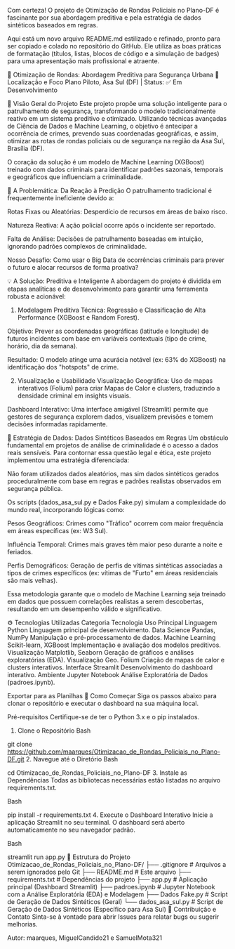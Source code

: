 Com certeza! O projeto de Otimização de Rondas Policiais no Plano-DF é fascinante por sua abordagem preditiva e pela estratégia de dados sintéticos baseados em regras.

Aqui está um novo arquivo README.md estilizado e refinado, pronto para ser copiado e colado no repositório do GitHub. Ele utiliza as boas práticas de formatação (títulos, listas, blocos de código e a simulação de badges) para uma apresentação mais profissional e atraente.

🚨 Otimização de Rondas: Abordagem Preditiva para Segurança Urbana
📍 Localização e Foco
Plano Piloto, Asa Sul (DF) | Status: ✅ Em Desenvolvimento

📖 Visão Geral do Projeto
Este projeto propõe uma solução inteligente para o patrulhamento de segurança, transformando o modelo tradicionalmente reativo em um sistema preditivo e otimizado. Utilizando técnicas avançadas de Ciência de Dados e Machine Learning, o objetivo é antecipar a ocorrência de crimes, prevendo suas coordenadas geográficas, e assim, otimizar as rotas de rondas policiais ou de segurança na região da Asa Sul, Brasília (DF).

O coração da solução é um modelo de Machine Learning (XGBoost) treinado com dados criminais para identificar padrões sazonais, temporais e geográficos que influenciam a criminalidade.

🎯 A Problemática: Da Reação à Predição
O patrulhamento tradicional é frequentemente ineficiente devido a:

Rotas Fixas ou Aleatórias: Desperdício de recursos em áreas de baixo risco.

Natureza Reativa: A ação policial ocorre após o incidente ser reportado.

Falta de Análise: Decisões de patrulhamento baseadas em intuição, ignorando padrões complexos de criminalidade.

Nosso Desafio: Como usar o Big Data de ocorrências criminais para prever o futuro e alocar recursos de forma proativa?

💡 A Solução: Preditiva e Inteligente
A abordagem do projeto é dividida em etapas analíticas e de desenvolvimento para garantir uma ferramenta robusta e acionável:

1. Modelagem Preditiva
Técnica: Regressão e Classificação de Alta Performance (XGBoost e Random Forest).

Objetivo: Prever as coordenadas geográficas (latitude e longitude) de futuros incidentes com base em variáveis contextuais (tipo de crime, horário, dia da semana).

Resultado: O modelo atinge uma acurácia notável (ex: 63% do XGBoost) na identificação dos "hotspots" de crime.

2. Visualização e Usabilidade
Visualização Geográfica: Uso de mapas interativos (Folium) para criar Mapas de Calor e clusters, traduzindo a densidade criminal em insights visuais.

Dashboard Interativo: Uma interface amigável (Streamlit) permite que gestores de segurança explorem dados, visualizem previsões e tomem decisões informadas rapidamente.

🔑 Estratégia de Dados: Dados Sintéticos Baseados em Regras
Um obstáculo fundamental em projetos de análise de criminalidade é o acesso a dados reais sensíveis. Para contornar essa questão legal e ética, este projeto implementou uma estratégia diferenciada:

Não foram utilizados dados aleatórios, mas sim dados sintéticos gerados proceduralmente com base em regras e padrões realistas observados em segurança pública.

Os scripts (dados_asa_sul.py e Dados Fake.py) simulam a complexidade do mundo real, incorporando lógicas como:

Pesos Geográficos: Crimes como "Tráfico" ocorrem com maior frequência em áreas específicas (ex: W3 Sul).

Influência Temporal: Crimes mais graves têm maior peso durante a noite e feriados.

Perfis Demográficos: Geração de perfis de vítimas sintéticas associadas a tipos de crimes específicos (ex: vítimas de "Furto" em áreas residenciais são mais velhas).

Essa metodologia garante que o modelo de Machine Learning seja treinado em dados que possuem correlações realistas a serem descobertas, resultando em um desempenho válido e significativo.

⚙️ Tecnologias Utilizadas
Categoria	Tecnologia	Uso Principal
Linguagem	Python	Linguagem principal de desenvolvimento.
Data Science	Pandas, NumPy	Manipulação e pré-processamento de dados.
Machine Learning	Scikit-learn, XGBoost	Implementação e avaliação dos modelos preditivos.
Visualização	Matplotlib, Seaborn	Geração de gráficos e análises exploratórias (EDA).
Visualização Geo.	Folium	Criação de mapas de calor e clusters interativos.
Interface	Streamlit	Desenvolvimento do dashboard interativo.
Ambiente	Jupyter Notebook	Análise Exploratória de Dados (padroes.ipynb).

Exportar para as Planilhas
🚀 Como Começar
Siga os passos abaixo para clonar o repositório e executar o dashboard na sua máquina local.

Pré-requisitos
Certifique-se de ter o Python 3.x e o pip instalados.

1. Clone o Repositório
Bash

git clone https://github.com/maarques/Otimizacao_de_Rondas_Policiais_no_Plano-DF.git
2. Navegue até o Diretório
Bash

cd Otimizacao_de_Rondas_Policiais_no_Plano-DF
3. Instale as Dependências
Todas as bibliotecas necessárias estão listadas no arquivo requirements.txt.

Bash

pip install -r requirements.txt
4. Execute o Dashboard Interativo
Inicie a aplicação Streamlit no seu terminal. O dashboard será aberto automaticamente no seu navegador padrão.

Bash

streamlit run app.py
📂 Estrutura do Projeto
Otimizacao_de_Rondas_Policiais_no_Plano-DF/
├── .gitignore                # Arquivos a serem ignorados pelo Git
├── README.md                 # Este arquivo
├── requirements.txt          # Dependências do projeto
├── app.py                    # Aplicação principal (Dashboard Streamlit)
├── padroes.ipynb             # Jupyter Notebook com a Análise Exploratória (EDA) e Modelagem
├── Dados Fake.py             # Script de Geração de Dados Sintéticos (Geral)
└── dados_asa_sul.py          # Script de Geração de Dados Sintéticos (Específico para Asa Sul)
🤝 Contribuição e Contato
Sinta-se à vontade para abrir Issues para relatar bugs ou sugerir melhorias.

Autor: maarques, MiguelCandido21 e SamuelMota321
